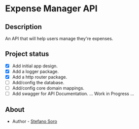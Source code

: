 # Expense Manager API 

## Description

An API that will help users manage they're expenses.

## Project status

- [x] Add initial app design.
- [x] Add a logger package.
- [x] Add a http router package.
- [ ] Add/config the database.
- [ ] Add/config core domain mappings.
- [ ] Add swagger for API Documentation.
... Work in Progress ...

## About

- Author - [Stefano Soro](https://www.linkedin.com/in/stefanosorodeveloper/)
